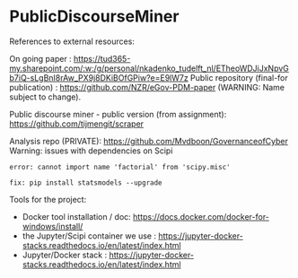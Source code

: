 # PublicDiscourseMiner

References to external resources: 

On going paper : https://tud365-my.sharepoint.com/:w:/g/personal/nkadenko_tudelft_nl/ETheoWDJiJxNpvGb7iQ-sLgBnI8rAw_PX9j8DKiBOfGPiw?e=E9lW7z
Public repository (final-for publication) : https://github.com/NZR/eGov-PDM-paper
(WARNING: Name subject to change). 

Public discourse miner - public version (from assignment): https://github.com/tijmengit/scraper 

Analysis repo (PRIVATE): https://github.com/Mvdboon/GovernanceofCyber
Warning: issues with dependencies on Scipi

    error: cannot import name 'factorial' from 'scipy.misc'  

    fix: pip install statsmodels --upgrade



Tools for the project: 
- Docker tool installation / doc: https://docs.docker.com/docker-for-windows/install/ 
- the Jupyter/Scipi container we use : https://jupyter-docker-stacks.readthedocs.io/en/latest/index.html 
- Jupyter/Docker stack : https://jupyter-docker-stacks.readthedocs.io/en/latest/index.html
 
 



